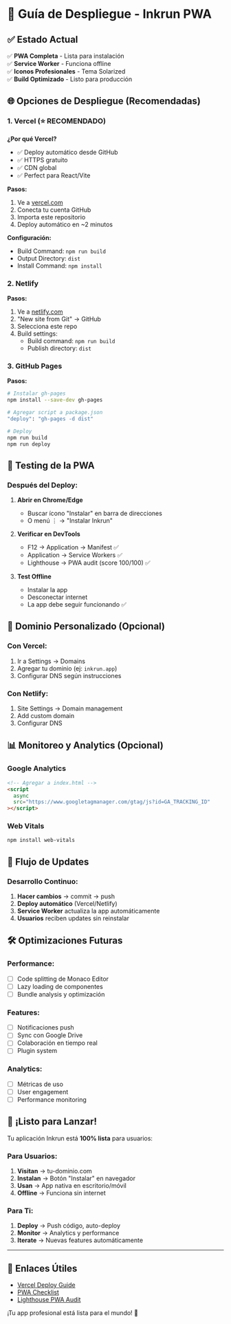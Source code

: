 # 🚀 Guía de Despliegue - Inkrun PWA

## ✅ Estado Actual

✅ **PWA Completa** - Lista para instalación  
✅ **Service Worker** - Funciona offline  
✅ **Iconos Profesionales** - Tema Solarized  
✅ **Build Optimizado** - Listo para producción

## 🌐 Opciones de Despliegue (Recomendadas)

### 1. Vercel (⭐ RECOMENDADO)

**¿Por qué Vercel?**

- ✅ Deploy automático desde GitHub
- ✅ HTTPS gratuito
- ✅ CDN global
- ✅ Perfect para React/Vite

**Pasos:**

1. Ve a [vercel.com](https://vercel.com)
2. Conecta tu cuenta GitHub
3. Importa este repositorio
4. Deploy automático en ~2 minutos

**Configuración:**

- Build Command: `npm run build`
- Output Directory: `dist`
- Install Command: `npm install`

### 2. Netlify

**Pasos:**

1. Ve a [netlify.com](https://netlify.com)
2. "New site from Git" → GitHub
3. Selecciona este repo
4. Build settings:
   - Build command: `npm run build`
   - Publish directory: `dist`

### 3. GitHub Pages

**Pasos:**

```bash
# Instalar gh-pages
npm install --save-dev gh-pages

# Agregar script a package.json
"deploy": "gh-pages -d dist"

# Deploy
npm run build
npm run deploy
```

## 📱 Testing de la PWA

### Después del Deploy:

1. **Abrir en Chrome/Edge**
   - Buscar ícono "Instalar" en barra de direcciones
   - O menú ⋮ → "Instalar Inkrun"

2. **Verificar en DevTools**
   - F12 → Application → Manifest ✅
   - Application → Service Workers ✅
   - Lighthouse → PWA audit (score 100/100) ✅

3. **Test Offline**
   - Instalar la app
   - Desconectar internet
   - La app debe seguir funcionando ✅

## 🎯 Dominio Personalizado (Opcional)

### Con Vercel:

1. Ir a Settings → Domains
2. Agregar tu dominio (ej: `inkrun.app`)
3. Configurar DNS según instrucciones

### Con Netlify:

1. Site Settings → Domain management
2. Add custom domain
3. Configurar DNS

## 📊 Monitoreo y Analytics (Opcional)

### Google Analytics

```html
<!-- Agregar a index.html -->
<script
  async
  src="https://www.googletagmanager.com/gtag/js?id=GA_TRACKING_ID"
></script>
```

### Web Vitals

```bash
npm install web-vitals
```

## 🔄 Flujo de Updates

### Desarrollo Continuo:

1. **Hacer cambios** → commit → push
2. **Deploy automático** (Vercel/Netlify)
3. **Service Worker** actualiza la app automáticamente
4. **Usuarios** reciben updates sin reinstalar

## 🛠 Optimizaciones Futuras

### Performance:

- [ ] Code splitting de Monaco Editor
- [ ] Lazy loading de componentes
- [ ] Bundle analysis y optimización

### Features:

- [ ] Notificaciones push
- [ ] Sync con Google Drive
- [ ] Colaboración en tiempo real
- [ ] Plugin system

### Analytics:

- [ ] Métricas de uso
- [ ] User engagement
- [ ] Performance monitoring

## 🎉 ¡Listo para Lanzar!

Tu aplicación Inkrun está **100% lista** para usuarios:

### Para Usuarios:

1. **Visitan** → tu-dominio.com
2. **Instalan** → Botón "Instalar" en navegador
3. **Usan** → App nativa en escritorio/móvil
4. **Offline** → Funciona sin internet

### Para Ti:

1. **Deploy** → Push código, auto-deploy
2. **Monitor** → Analytics y performance
3. **Iterate** → Nuevas features automáticamente

---

## 🔗 Enlaces Útiles

- [Vercel Deploy Guide](https://vercel.com/docs)
- [PWA Checklist](https://web.dev/pwa-checklist/)
- [Lighthouse PWA Audit](https://web.dev/lighthouse-pwa/)

¡Tu app profesional está lista para el mundo! 🚀
